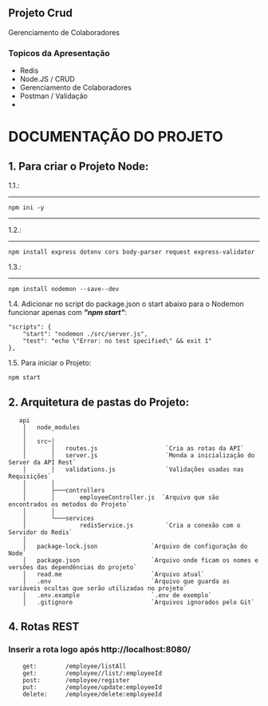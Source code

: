 ## Projeto Crud
Gerenciamento de Colaboradores

### Topicos da Apresentação
- Redis
- Node.JS / CRUD
- Gerenciamento de Colaboradores
- Postman / Validação
- 

# DOCUMENTAÇÃO DO PROJETO #

## 1. Para criar o Projeto Node:

1.1.:
***
    npm ini -y 
***
1.2.:
***
    npm install express dotenv cors body-parser request express-validator

1.3.:
***
    npm install nodemon --save--dev


1.4. Adicionar no script do package.json o start abaixo para o Nodemon funcionar apenas com ***"npm start"***:

    "scripts": {
        "start": "nodemon ./src/server.js",
        "test": "echo \"Error: no test specified\" && exit 1"
    },

1.5. Para iniciar o Projeto:

    npm start


## 2. Arquitetura de pastas do Projeto: ##
```
   api
    │   node_modules
    │
    │   src─│
    │       │   routes.js   	            `Cria as rotas da API`
    │       │   server.js                   `Monda a inicialização do Server da API Rest`
    │       │   validations.js              `Validações usadas nas Requisições`
    │       │   
    │       ├───controllers
    │       │       employeeController.js  `Arquivo que são encontrados os metodos do Projeto`
    │       │
    │       └───services
    │               redisService.js         `Cria a conexão com o Servidor do Redis`
    │
    │   package-lock.json               `Arquivo de configuração do Node`
    │   package.json                    `Arquivo onde ficam os nomes e versões das dependências do projeto`
    │   read.me                         `Arquivo atual`
    │   .env                            `Arquivo que guarda as variáveis ocultas que serão utilizadas no projeto`
    │   .env.example                    `.env de exemplo`
    │   .gitignore                      `Arquivos ignorados pelo Git`
```




## 4. Rotas REST ##
### Inserir a rota logo após http://localhost:8080/
```
    get:        /employee/listAll
    get:        /employee//list/:employeeId
    post:       /employee/register
    put:        /employee/update:employeeId
    delete:     /employee/delete:employeeId
```